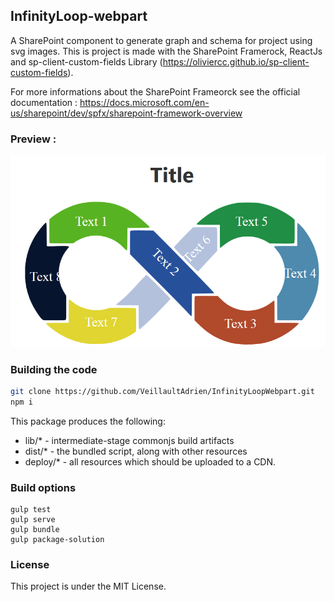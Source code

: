 ## InfinityLoop-webpart

A SharePoint component to generate graph and schema for project using svg images.
This is project is made with the SharePoint Framerock, ReactJs and sp-client-custom-fields Library (https://oliviercc.github.io/sp-client-custom-fields).

For more informations about the SharePoint Frameorck see the official documentation : https://docs.microsoft.com/en-us/sharepoint/dev/spfx/sharepoint-framework-overview

### Preview :
![Image](./InfinityLoopPreview.png?raw=true)

### Building the code

```bash
git clone https://github.com/VeillaultAdrien/InfinityLoopWebpart.git
npm i
```

This package produces the following:

* lib/* - intermediate-stage commonjs build artifacts
* dist/* - the bundled script, along with other resources
* deploy/* - all resources which should be uploaded to a CDN.

### Build options

```gulp clean
gulp test
gulp serve
gulp bundle
gulp package-solution
```

### License
This project is under the MIT License.
